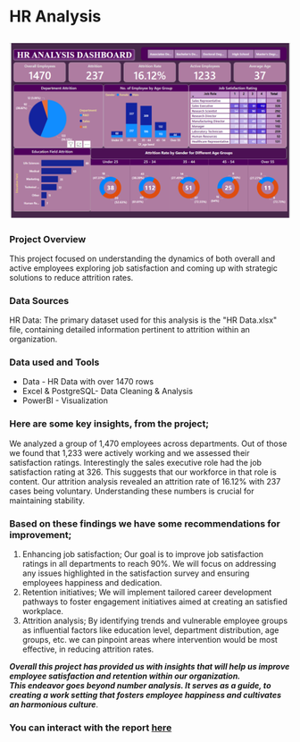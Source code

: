 # HR Analysis

![image](HR_Dashboard.png)
---
### Project Overview
This project focused on understanding the dynamics of both overall and active employees exploring job satisfaction and coming up with strategic solutions to reduce attrition rates.

### Data Sources
HR Data: The primary dataset used for this analysis is the "HR Data.xlsx" file, containing detailed information pertinent to attrition within an organization.

### Data used and Tools
- Data - HR Data with over 1470 rows
- Excel & PostgreSQL- Data Cleaning & Analysis
- PowerBI - Visualization

### Here are some key insights, from the project;
 We analyzed a group of 1,470 employees across departments. Out of those we found that 1,233 were actively working and we assessed their satisfaction ratings.
 Interestingly the sales executive role had the job satisfaction rating at 326. This suggests that our workforce in that role is content.
 Our attrition analysis revealed an attrition rate of 16.12% with 237 cases being voluntary. Understanding these numbers is crucial for maintaining stability.

### Based on these findings we have some recommendations for improvement;
1. Enhancing job satisfaction; Our goal is to improve job satisfaction ratings in all departments to reach 90%. We will focus on addressing any issues highlighted in the satisfaction survey and ensuring employees happiness and dedication.
2. Retention initiatives; We will implement tailored career development pathways to foster engagement initiatives aimed at creating an satisfied workplace.
3. Attrition analysis; By identifying trends and vulnerable employee groups as influential factors like education level, department distribution, age groups, etc. we can pinpoint areas where intervention would be most effective, in reducing attrition rates.

**_Overall this project has provided us with insights that will help us improve employee satisfaction and retention within our organization.<br>
This endeavor goes beyond number analysis. It serves as a guide, to creating a work setting that fosters employee happiness and cultivates an harmonious culture_**.

### You can interact with the report [here](https://www.novypro.com/project/hr-dashboard-76)
